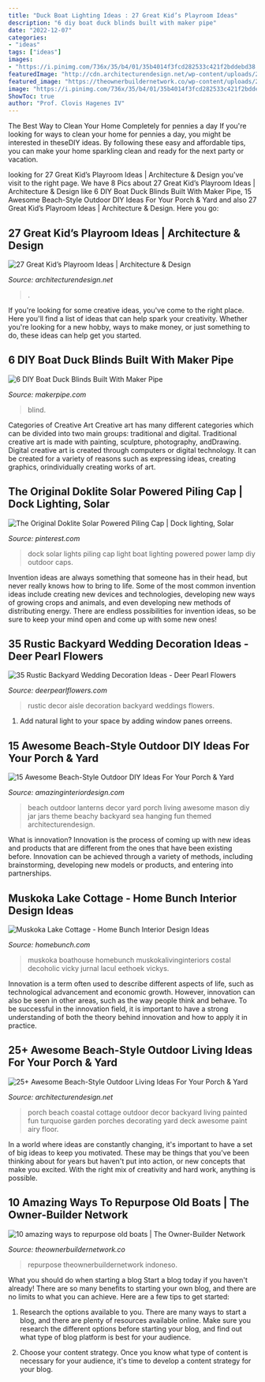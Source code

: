 ```yaml
---
title: "Duck Boat Lighting Ideas : 27 Great Kid’s Playroom Ideas"
description: "6 diy boat duck blinds built with maker pipe"
date: "2022-12-07"
categories:
- "ideas"
tags: ["ideas"]
images:
- "https://i.pinimg.com/736x/35/b4/01/35b4014f3fcd282533c421f2bddebd38.jpg"
featuredImage: "http://cdn.architecturendesign.net/wp-content/uploads/2015/07/AD-Beach-Style-Outdoor-Living-Ideas-15.jpg"
featured_image: "https://theownerbuildernetwork.co/wp-content/uploads/2016/07/Repurpose-Old-Boats-26.jpg"
image: "https://i.pinimg.com/736x/35/b4/01/35b4014f3fcd282533c421f2bddebd38.jpg"
ShowToc: true
author: "Prof. Clovis Hagenes IV"
---
```



The Best Way to Clean Your Home Completely for pennies a day
If you're looking for ways to clean your home for pennies a day, you might be interested in theseDIY ideas. By following these easy and affordable tips, you can make your home sparkling clean and ready for the next party or vacation.

	

		
looking for 27 Great Kid’s Playroom Ideas | Architecture &amp; Design you've visit to the right page. We have 8 Pics about 27 Great Kid’s Playroom Ideas | Architecture &amp; Design like 6 DIY Boat Duck Blinds Built With Maker Pipe, 15 Awesome Beach-Style Outdoor DIY Ideas For Your Porch &amp; Yard and also 27 Great Kid’s Playroom Ideas | Architecture &amp; Design. Here you go:
		
    
## 27 Great Kid’s Playroom Ideas | Architecture &amp; Design

<img loading=lazy src="https://cdn.architecturendesign.net/wp-content/uploads/2014/09/444.jpg" onerror="this.onerror=null;this.src='https://tse2.mm.bing.net/th?id=OIP.TDfQ8GNUsMmgiccVYGwqaQHaE7&amp;pid=15.1';" alt="27 Great Kid’s Playroom Ideas | Architecture &amp; Design">

_Source: architecturendesign.net_

>. 

	

If you're looking for some creative ideas, you've come to the right place. Here you'll find a list of ideas that can help spark your creativity. Whether you're looking for a new hobby, ways to make money, or just something to do, these ideas can help get you started.

    
## 6 DIY Boat Duck Blinds Built With Maker Pipe

<img loading=lazy src="http://cdn.shopify.com/s/files/1/2707/6934/articles/diy-boat-blind-with-camo-covering_600x.jpg?v=1602889501" onerror="this.onerror=null;this.src='https://tse2.mm.bing.net/th?id=OIP.pyaYSbXI5OYisFdx3Pr5VgHaEI&amp;pid=15.1';" alt="6 DIY Boat Duck Blinds Built With Maker Pipe">

_Source: makerpipe.com_

>blind. 

	

Categories of Creative Art
Creative art has many different categories which can be divided into two main groups: traditional and digital. Traditional creative art is made with painting, sculpture, photography, andDrawing. Digital creative art is created through computers or digital technology. It can be created for a variety of reasons such as expressing ideas, creating graphics, orindividually creating works of art.

    
## The Original Doklite Solar Powered Piling Cap | Dock Lighting, Solar

<img loading=lazy src="https://i.pinimg.com/736x/35/b4/01/35b4014f3fcd282533c421f2bddebd38.jpg" onerror="this.onerror=null;this.src='https://tse2.mm.bing.net/th?id=OIP.q5j_2oMwzZ1yi6qCVOMl2wHaHS&amp;pid=15.1';" alt="The Original Doklite Solar Powered Piling Cap | Dock lighting, Solar">

_Source: pinterest.com_

>dock solar lights piling cap light boat lighting powered power lamp diy outdoor caps. 

	

Invention ideas are always something that someone has in their head, but never really knows how to bring to life. Some of the most common invention ideas include creating new devices and technologies, developing new ways of growing crops and animals, and even developing new methods of distributing energy. There are endless possibilities for invention ideas, so be sure to keep your mind open and come up with some new ones!

    
## 35 Rustic Backyard Wedding Decoration Ideas - Deer Pearl Flowers

<img loading=lazy src="https://www.deerpearlflowers.com/wp-content/uploads/2015/11/Rustic-wedding-aisle-decor.jpg" onerror="this.onerror=null;this.src='https://tse3.mm.bing.net/th?id=OIP.8D0xU27SLArNK2HbFpnPIgHaLH&amp;pid=15.1';" alt="35 Rustic Backyard Wedding Decoration Ideas - Deer Pearl Flowers">

_Source: deerpearlflowers.com_

>rustic decor aisle decoration backyard weddings flowers. 

	

1. Add natural light to your space by adding window panes orreens.

    
## 15 Awesome Beach-Style Outdoor DIY Ideas For Your Porch &amp; Yard

<img loading=lazy src="http://www.amazinginteriordesign.com/wp-content/uploads/2015/07/Beautiful-beachy-lanterns.jpg" onerror="this.onerror=null;this.src='https://tse3.mm.bing.net/th?id=OIP.J6MWx8JO3ijgt0Qhx6tFEgHaKK&amp;pid=15.1';" alt="15 Awesome Beach-Style Outdoor DIY Ideas For Your Porch &amp; Yard">

_Source: amazinginteriordesign.com_

>beach outdoor lanterns decor yard porch living awesome mason diy jar jars theme beachy backyard sea hanging fun themed architecturendesign. 

	

What is innovation?
Innovation is the process of coming up with new ideas and products that are different from the ones that have been existing before. Innovation can be achieved through a variety of methods, including brainstorming, developing new models or products, and entering into partnerships.

    
## Muskoka Lake Cottage - Home Bunch Interior Design Ideas

<img loading=lazy src="https://www.homebunch.com/wp-content/uploads/j7.jpg" onerror="this.onerror=null;this.src='https://tse1.mm.bing.net/th?id=OIP.P5TEm2c19DI8W7vTUAUUxwHaLF&amp;pid=15.1';" alt="Muskoka Lake Cottage - Home Bunch Interior Design Ideas">

_Source: homebunch.com_

>muskoka boathouse homebunch muskokalivinginteriors costal decoholic vicky jurnal lacul eethoek vickys. 

	

Innovation is a term often used to describe different aspects of life, such as technological advancement and economic growth. However, innovation can also be seen in other areas, such as the way people think and behave. To be successful in the innovation field, it is important to have a strong understanding of both the theory behind innovation and how to apply it in practice.

    
## 25+ Awesome Beach-Style Outdoor Living Ideas For Your Porch &amp; Yard

<img loading=lazy src="http://cdn.architecturendesign.net/wp-content/uploads/2015/07/AD-Beach-Style-Outdoor-Living-Ideas-15.jpg" onerror="this.onerror=null;this.src='https://tse1.mm.bing.net/th?id=OIP.E_o2y7k7lQwUjtJROY5mOQHaGO&amp;pid=15.1';" alt="25+ Awesome Beach-Style Outdoor Living Ideas For Your Porch &amp; Yard">

_Source: architecturendesign.net_

>porch beach coastal cottage outdoor decor backyard living painted fun turquoise garden porches decorating yard deck awesome paint airy floor. 

	

In a world where ideas are constantly changing, it's important to have a set of big ideas to keep you motivated. These may be things that you've been thinking about for years but haven't put into action, or new concepts that make you excited. With the right mix of creativity and hard work, anything is possible.

    
## 10 Amazing Ways To Repurpose Old Boats | The Owner-Builder Network

<img loading=lazy src="https://theownerbuildernetwork.co/wp-content/uploads/2016/07/Repurpose-Old-Boats-26.jpg" onerror="this.onerror=null;this.src='https://tse4.mm.bing.net/th?id=OIP.IBGig4uNpyV-n6OIINSo0gHaJ3&amp;pid=15.1';" alt="10 amazing ways to repurpose old boats | The Owner-Builder Network">

_Source: theownerbuildernetwork.co_

>repurpose theownerbuildernetwork indoneso. 

	

What you should do when starting a blog
Start a blog today if you haven't already! There are so many benefits to starting your own blog, and there are no limits to what you can achieve. Here are a few tips to get started:
1. Research the options available to you. There are many ways to start a blog, and there are plenty of resources available online. Make sure you research the different options before starting your blog, and find out what type of blog platform is best for your audience.

2. Choose your content strategy. Once you know what type of content is necessary for your audience, it's time to develop a content strategy for your blog.

